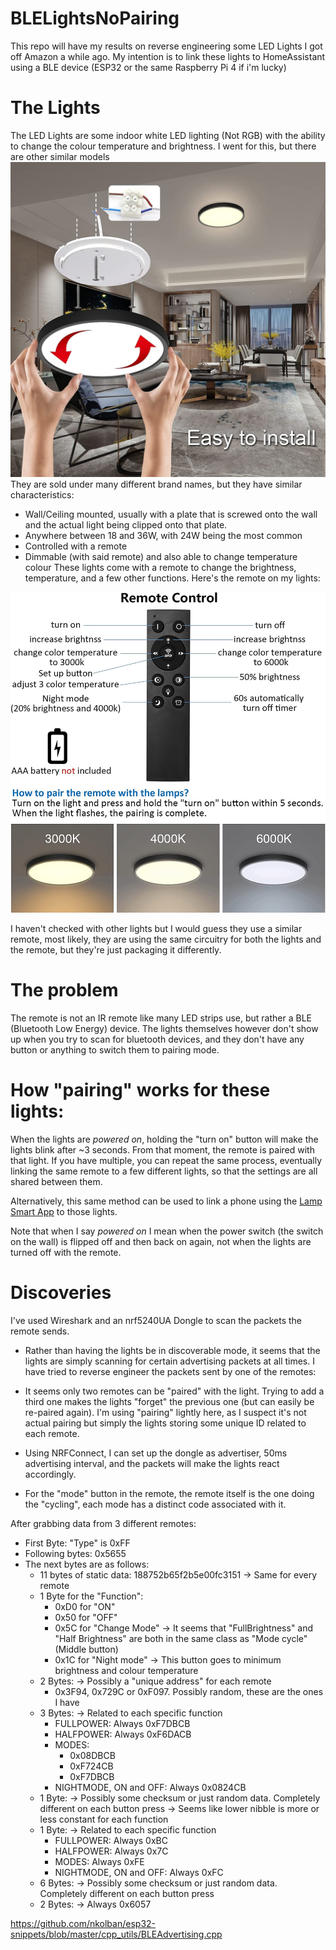 # BLELightsNoPairing

This repo will have my results on reverse engineering some LED Lights I got off Amazon a while ago. My intention is to link these lights to HomeAssistant using a BLE device (ESP32 or the same Raspberry Pi 4 if i'm lucky)


# The Lights

The LED Lights are some indoor white LED lighting (Not RGB) with the ability to change the colour temperature and brightness. I went for this, but there are other similar models
![Lights](img/light1.jpg)
They are sold under many different brand names, but they have similar characteristics:
- Wall/Ceiling mounted, usually with a plate that is screwed onto the wall and the actual light being clipped onto that plate.
- Anywhere between 18 and 36W, with 24W being the most common
- Controlled with a remote
- Dimmable (with said remote) and also able to change temperature colour
These lights come with a remote to change the brightness, temperature, and a few other functions. Here's the remote on my lights:

![Remote](img/remote.jpg)

I haven't checked with other lights but I would guess they use a similar remote, most likely, they are using the same circuitry for both the lights and the remote, but they're just packaging it differently.

# The problem

The remote is not an IR remote like many LED strips use, but rather a BLE (Bluetooth Low Energy) device. The lights themselves however don't show up when you try to scan for bluetooth devices, and they don't have any button or anything to switch them to pairing mode.

# How "pairing" works for these lights:

When the lights are *powered on*, holding the "turn on" button will make the lights blink after ~3 seconds. From that moment, the remote is paired with that light.
If you have multiple, you can repeat the same process, eventually linking the same remote to a few different lights, so that the settings are all shared between them.

Alternatively, this same method can be used to link a phone using the [Lamp Smart App](https://play.google.com/store/apps/details?id=com.alllink.smart_lighting&hl=en&gl=GB) to those lights.

Note that when I say *powered on* I mean when the power switch (the switch on the wall) is flipped off and then back on again, not when the lights are turned off with the remote.


# Discoveries

I've used Wireshark and an nrf5240UA Dongle to scan the packets the remote sends.

- Rather than having the lights be in discoverable mode, it seems that the lights are simply scanning for certain advertising packets at all times. I have tried to reverse engineer the packets sent by one of the remotes:
- It seems only two remotes can be "paired" with the light. Trying to add a third one makes the lights "forget" the previous one (but can easily be re-paired again). I'm using "pairing" lightly here, as I suspect it's not actual pairing but simply the lights storing some unique ID related to each remote.

- Using NRFConnect, I can set up the dongle as advertiser, 50ms advertising interval, and the packets will make the lights react accordingly.
- For the "mode" button in the remote, the remote itself is the one doing the "cycling", each mode has a distinct code associated with it.

After grabbing data from 3 different remotes:

- First Byte: "Type" is 0xFF
- Following bytes: 0x5655
- The next bytes are as follows:
  - 11 bytes of static data: 188752b65f2b5e00fc3151 -> Same for every remote
  - 1 Byte for the "Function":
    - 0xD0 for "ON"
    - 0x50 for "OFF"
    - 0x5C for "Change Mode" -> It seems that "FullBrightness" and "Half Brightness" are both in the same class as "Mode cycle" (Middle button)
    - 0x1C for "Night mode" -> This button goes to minimum brightness and colour temperature
  - 2 Bytes: -> Possibly a "unique address" for each remote
    - 0x3F94, 0x729C or 0xF097. Possibly random, these are the ones I have
  - 3 Bytes: -> Related to each specific function
    - FULLPOWER: Always 0xF7DBCB
    - HALFPOWER: Always 0xF6DACB
    - MODES:
      - 0x08DBCB
      - 0xF724CB
      - 0xF7DBCB
    - NIGHTMODE, ON and OFF: Always 0x0824CB 
  - 1 Byte: -> Possibly some checksum or just random data. Completely different on each button press -> Seems like lower nibble is more or less constant for each function
  - 1 Byte: -> Related to each specific function
    - FULLPOWER: Always 0xBC
    - HALFPOWER: Always 0x7C
    - MODES: Always 0xFE
    - NIGHTMODE, ON and OFF: Always 0xFC
  - 6 Bytes: -> Possibly some checksum or just random data. Completely different on each button press
  - 2 Bytes: -> Always 0x6057

https://github.com/nkolban/esp32-snippets/blob/master/cpp_utils/BLEAdvertising.cpp